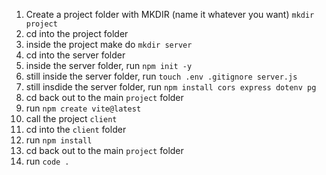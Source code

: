1. Create a project folder with MKDIR (name it whatever you want)
`mkdir project`
2. cd into the project folder
3. inside the project make do `mkdir server`
4. cd into the server folder
5. inside the server folder, run `npm init -y` 
6. still inside the server folder, run `touch .env .gitignore server.js`
7. still insdide the server folder, run `npm install cors express dotenv pg`
8. cd back out to the main `project` folder
9. run `npm create vite@latest`
10. call the project `client`
11. cd into the `client` folder
12. run `npm install`
13. cd back out to the main `project` folder
14. run `code .`
